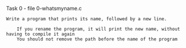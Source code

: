 Task 0 - file 0-whatsmyname.c

	Write a program that prints its name, followed by a new line.

		If you rename the program, it will print the new name, without having to compile it again
		You should not remove the path before the name of the program


